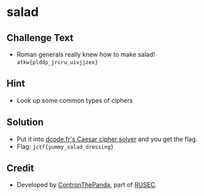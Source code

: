 # salad

## Challenge Text
* Roman generals really knew how to make salad! `atkw{plddp_jrcru_uivjjzex}`

## Hint
* Look up some common types of ciphers

## Solution
* Put it into [dcode.fr's Caesar cipher solver](https://www.dcode.fr/caesar-cipher) and you get the flag.
* Flag: `jctf{yummy_salad_dressing}`

## Credit
* Developed by [ContronThePanda](https://github.com/PAndaContron), part of [RUSEC](https://rusec.github.io/).
